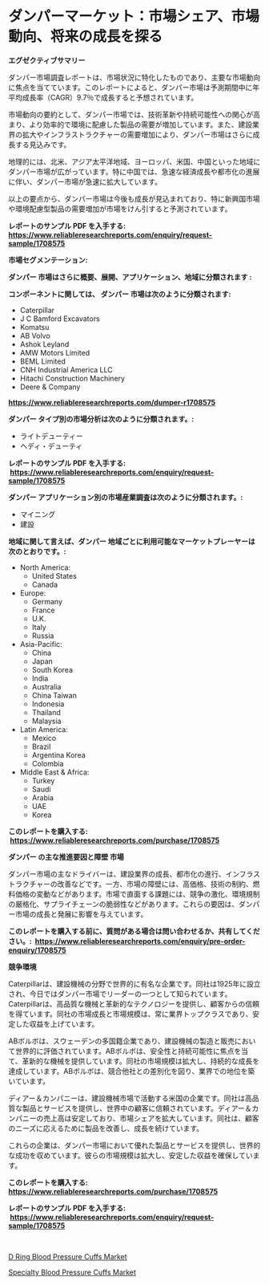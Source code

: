 <p><h1>ダンパーマーケット：市場シェア、市場動向、将来の成長を探る</h1></p><p><strong>エグゼクティブサマリー</strong></p>
<p><p>ダンパー市場調査レポートは、市場状況に特化したものであり、主要な市場動向に焦点を当てています。このレポートによると、ダンパー市場は予測期間中に年平均成長率（CAGR）9.7％で成長すると予想されています。</p><p>市場動向の要約として、ダンパー市場では、技術革新や持続可能性への関心が高まり、より効率的で環境に配慮した製品の需要が増加しています。また、建設業界の拡大やインフラストラクチャーの需要増加により、ダンパー市場はさらに成長する見込みです。</p><p>地理的には、北米、アジア太平洋地域、ヨーロッパ、米国、中国といった地域にダンパー市場が広がっています。特に中国では、急速な経済成長や都市化の進展に伴い、ダンパー市場が急速に拡大しています。</p><p>以上の要点から、ダンパー市場は今後も成長が見込まれており、特に新興国市場や環境配慮型製品の需要増加が市場をけん引すると予測されています。</p></p>
<p><strong>レポートのサンプル PDF を入手する: <a href="https://www.reliableresearchreports.com/enquiry/request-sample/1708575">https://www.reliableresearchreports.com/enquiry/request-sample/1708575</a></strong></p>
<p><strong>市場セグメンテーション:</strong></p>
<p><strong> ダンパー 市場はさらに概要、展開、アプリケーション、地域に分類されます :</strong></p>
<p><strong>コンポーネントに関しては、 ダンパー 市場は次のように分類されます: &nbsp;</strong></p>
<p><ul><li>Caterpillar</li><li>J C Bamford Excavators</li><li>Komatsu</li><li>AB Volvo</li><li>Ashok Leyland</li><li>AMW Motors Limited</li><li>BEML Limited</li><li>CNH Industrial America LLC</li><li>Hitachi Construction Machinery</li><li>Deere & Company</li></ul></p>
<p><strong><a href="https://www.reliableresearchreports.com/dumper-r1708575">https://www.reliableresearchreports.com/dumper-r1708575</a></strong></p>
<p><strong> ダンパー タイプ別の市場分析は次のように分類されます。:</strong></p>
<p><ul><li>ライトデューティー</li><li>ヘディ・デューティ</li></ul></p>
<p><strong>レポートのサンプル PDF を入手する: &nbsp;<a href="https://www.reliableresearchreports.com/enquiry/request-sample/1708575">https://www.reliableresearchreports.com/enquiry/request-sample/1708575</a></strong></p>
<p><strong> ダンパー アプリケーション別の市場産業調査は次のように分類されます。:</strong></p>
<p><ul><li>マイニング</li><li>建設</li></ul></p>
<p><strong>地域に関して言えば、ダンパー 地域ごとに利用可能なマーケットプレーヤーは次のとおりです。:</strong></p>
<p><ul>
    <li>
        North America:
        <ul>
            <li>United States</li>
            <li>Canada</li>
        </ul>
    </li>
    <li>
        Europe:
        <ul>
            <li>Germany</li>
            <li>France</li>
            <li>U.K.</li>
            <li>Italy</li>
            <li>Russia</li>
        </ul>
    </li>
    <li>
        Asia-Pacific:
        <ul>
            <li>China</li>
            <li>Japan</li>
            <li>South Korea</li>
            <li>India</li>
            <li>Australia</li>
            <li>China Taiwan</li>
            <li>Indonesia</li>
            <li>Thailand</li>
            <li>Malaysia</li>
        </ul>
    </li>
    <li>
        Latin America:
        <ul>
            <li>Mexico</li>
            <li>Brazil</li>
            <li>Argentina Korea</li>
            <li>Colombia</li>
        </ul>
    </li>
    <li>
        Middle East & Africa:
        <ul>
            <li>Turkey</li>
            <li>Saudi</li>
            <li>Arabia</li>
            <li>UAE</li>
            <li>Korea</li>
        </ul>
    </li>
    </ul></p>
<p><strong>このレポートを購入する: &nbsp;<a href="https://www.reliableresearchreports.com/purchase/1708575">https://www.reliableresearchreports.com/purchase/1708575</a></strong></p>
<p><strong>ダンパー の主な推進要因と障壁 市場</strong></p>
<p><p>ダンパー市場の主なドライバーは、建設業界の成長、都市化の進行、インフラストラクチャーの改善などです。一方、市場の障壁には、高価格、技術の制約、燃料価格の変動などがあります。市場で直面する課題には、競争の激化、環境規制の厳格化、サプライチェーンの脆弱性などがあります。これらの要因は、ダンパー市場の成長と発展に影響を与えています。</p></p>
<p><strong>このレポートを購入する前に、質問がある場合は問い合わせるか、共有してください。:&nbsp; <a href="https://www.reliableresearchreports.com/enquiry/pre-order-enquiry/1708575">https://www.reliableresearchreports.com/enquiry/pre-order-enquiry/1708575</a></strong></p>
<p><strong>競争環境</strong></p>
<p><p>Caterpillarは、建設機械の分野で世界的に有名な企業です。同社は1925年に設立され、今日ではダンパー市場でリーダーの一つとして知られています。Caterpillarは、高品質な機械と革新的なテクノロジーを提供し、顧客からの信頼を得ています。同社の市場成長と市場規模は、常に業界トップクラスであり、安定した収益を上げています。</p><p>ABボルボは、スウェーデンの多国籍企業であり、建設機械の製造と販売において世界的に評価されています。ABボルボは、安全性と持続可能性に焦点を当て、革新的な機械を提供しています。同社の市場規模は拡大し、持続的な成長を達成しています。ABボルボは、競合他社との差別化を図り、業界での地位を築いています。</p><p>ディアー＆カンパニーは、建設機械市場で活動する米国の企業です。同社は高品質な製品とサービスを提供し、世界中の顧客に信頼されています。ディアー＆カンパニーの売上高は安定しており、市場シェアを拡大しています。同社は、顧客のニーズに応えるために製品を改善し、成長を続けています。</p><p>これらの企業は、ダンパー市場において優れた製品とサービスを提供し、世界的な成功を収めています。彼らの市場規模は拡大し、安定した収益を確保しています。</p></p>
<p><strong>このレポートを購入する: &nbsp; <a href="https://www.reliableresearchreports.com/purchase/1708575">https://www.reliableresearchreports.com/purchase/1708575</a></strong></p>
<p><strong>レポートのサンプル PDF を入手する: &nbsp;<a href="https://www.reliableresearchreports.com/enquiry/request-sample/1708575">https://www.reliableresearchreports.com/enquiry/request-sample/1708575</a></strong><strong></strong></p>
<p>&nbsp;</p>
<p><p><a href="https://natural-crush-b99.notion.site/D-Ring-Blood-Pressure-Cuffs-Market-Comprehensive-Assessment-by-Type-Application-and-Geography-da6879b5ce83438591dd04b1f8040202">D Ring Blood Pressure Cuffs Market</a></p><p><a href="https://gamy-alyssum-396.notion.site/Specialty-Blood-Pressure-Cuffs-Market-Focuses-on-Market-Share-Size-and-Projected-Forecast-Till-2031-bfe83301030e4ad7b2d7abd2f4093362">Specialty Blood Pressure Cuffs Market</a></p></p>
